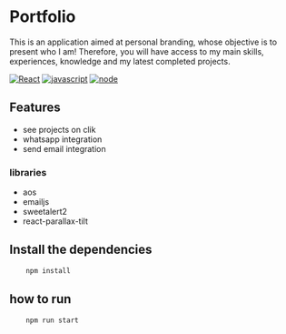 # Portfolio 
This is an application aimed at personal branding, whose objective is to present who I am!
Therefore, you will have access to my main skills, experiences, knowledge and my latest completed projects.

[![React](https://img.shields.io/badge/React-20232A?style=for-the-badge&logo=react&logoColor=61DAFB)](#)
[![javascript](https://img.shields.io/badge/JavaScript-F7DF1E?style=for-the-badge&logo=javascript&logoColor=black)](#)
[![node](https://img.shields.io/badge/Node.js-43853D?style=for-the-badge&logo=node.js&logoColor=white)](#)

## Features

- see projects on clik
- whatsapp integration
- send email integration

### libraries

- aos
- emailjs
- sweetalert2
- react-parallax-tilt

## Install the dependencies
```bash
    npm install 
```

## how to run
```bash
    npm run start
``` 

